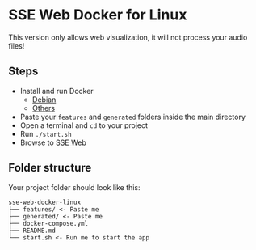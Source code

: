 # SSE Web Docker for Linux

This version only allows web visualization, it will not process your audio files!

## Steps

- Install and run Docker
  - [Debian](https://docs.docker.com/engine/install/debian/)
  - [Others](https://docs.docker.com/engine/install/)
- Paste your `features` and `generated` folders inside the main directory
- Open a terminal and `cd` to your project
- Run `./start.sh`
- Browse to [SSE Web](http://localhost:8080)

## Folder structure

Your project folder should look like this:

```
sse-web-docker-linux
├── features/ <- Paste me
├── generated/ <- Paste me
├── docker-compose.yml
├── README.md
└── start.sh <- Run me to start the app
```
